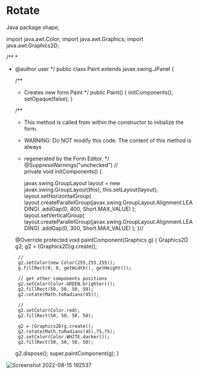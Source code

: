 # Rotate
Java
package shape;

import java.awt.Color;
import java.awt.Graphics;
import java.awt.Graphics2D;

/**
 *
 * @author user
 */
public class Paint extends javax.swing.JPanel {

    /**
     * Creates new form Paint
     */
    public Paint() {
        initComponents();
        setOpaque(false);
    }

    /**
     * This method is called from within the constructor to initialize the form.
     * WARNING: Do NOT modify this code. The content of this method is always
     * regenerated by the Form Editor.
     */
    @SuppressWarnings("unchecked")
    // <editor-fold defaultstate="collapsed" desc="Generated Code">                          
    private void initComponents() {

        javax.swing.GroupLayout layout = new javax.swing.GroupLayout(this);
        this.setLayout(layout);
        layout.setHorizontalGroup(
            layout.createParallelGroup(javax.swing.GroupLayout.Alignment.LEADING)
            .addGap(0, 400, Short.MAX_VALUE)
        );
        layout.setVerticalGroup(
            layout.createParallelGroup(javax.swing.GroupLayout.Alignment.LEADING)
            .addGap(0, 300, Short.MAX_VALUE)
        );
    }// </editor-fold>                        

    @Override
    protected void paintComponent(Graphics g) {
        Graphics2D g2;
        g2 = (Graphics2D)g.create();
        
        //
        g2.setColor(new Color(255,255,255));
        g.fillRect(0, 0, getWidth(), getHeight());
        
        // get other components positions
        g2.setColor(Color.GREEN.brighter());
        g2.fillRect(50, 50, 50, 50);
        g2.rotate(Math.toRadians(45));
        
        //
        g2.setColor(Color.red);
        g2.fillRect(50, 50, 50, 50);
        
        g2 = (Graphics2D)g.create();
        g2.rotate(Math.toRadians(45),75,75);
        g2.setColor(Color.WHITE.darker());
        g2.fillRect(50, 50, 50, 50);
        
     g2.dispose();
        super.paintComponent(g); 
    }

![Screenshot 2022-08-15 192537](https://user-images.githubusercontent.com/91014957/184693807-87b978e1-884d-4064-88c2-1f5aa4d76c77.jpg)
